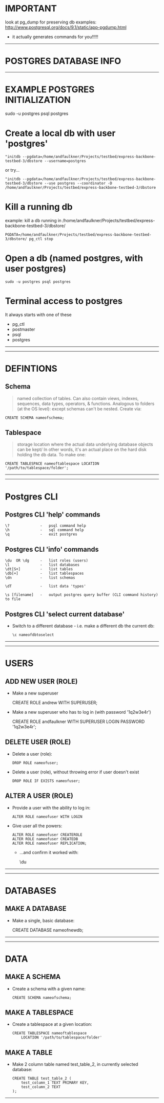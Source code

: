 IMPORTANT
=========

look at pg_dump for preserving db examples:
http://www.postgresql.org/docs/9.1/static/app-pgdump.html

- it actually generates commands for you!!!!!




---------------------------------------------------------------------------------------------------
POSTGRES DATABASE INFO
======================
---------------------------------------------------------------------------------------------------


EXAMPLE POSTGRES INITIALIZATION
===============================
sudo -u postgres psql postgres

Create a local db with user 'postgres'
======================================

    "initdb --pgdata=/home/andfaulkner/Projects/testbed/express-backbone-testbed-3/dbstore --username=postgres

or try...

    "initdb --pgdata=/home/andfaulkner/Projects/testbed/express-backbone-testbed-3/dbstore --use postgres --coordinator -D /home/andfaulkner/Projects/testbed/express-backbone-testbed-3/dbstore


Kill a running db
=================
example:  kill a db running in /home/andfaulkner/Projects/testbed/express-backbone-testbed-3/dbstore/

    PGDATA=/home/andfaulkner/Projects/testbed/express-backbone-testbed-3/dbstore/ pg_ctl stop


Open a db (named postgres, with user postgres)
============================================

    sudo -u postgres psql postgres


Terminal access to postgres
===========================
It always starts with one of these

*   pg_ctl
*   postmaster
*   psql
*   postgres

---------------------------------------------------------------------------------------------------

---------------------------------------------------------------------------------------------------
DEFINTIONS
==========
Schema
------
> named collection of tables. Can also contain views, indexes, sequences, data types, operators, &
> functions. Analogous to folders (at the OS level): except schemas can't be nested. Create via:

    CREATE SCHEMA nameofschema;

Tablespace
----------
> storage location where the actual data underlying database objects can be kept/
> In other words, it's an actual place on the hard disk holding the db data. To make one:

    CREATE TABLESPACE nameoftablespace LOCATION '/path/to/tablespace/folder';

---------------------------------------------------------------------------------------------------

---------------------------------------------------------------------------------------------------
Postgres CLI
============

Postgres CLI 'help' commands
----------------------------
    \?              -   psql command help
    \h              -   sql command help
    \q              -   exit postgres

Postgres CLI 'info' commands
----------------------------
    \du  OR \dg     -   list roles (users)
    \l              -   list databases
    \dt[S+]         -   list tables
    \db[+]          -   list tablespaces
    \dn             -   list schemas

    \dT             -   list data 'types'

    \s [filename]   -   output postgres query buffer (CLI command history) to file

Postgres CLI 'select current database'
--------------------------------------
*   Switch to a different database - i.e. make a different db the current db:

        \c nameofdbtoselect

---------------------------------------------------------------------------------------------------

---------------------------------------------------------------------------------------------------
USERS
=====

ADD NEW USER (ROLE)
-------------------
*    Make a new superuser

        CREATE ROLE andrew WITH SUPERUSER;

*    Make a new superuser who has to log in (with password '1q2w3e4r')

        CREATE ROLE andfaulkner WITH SUPERUSER LOGIN PASSWORD '1q2w3e4r';


DELETE USER (ROLE)
------------------
*   Delete a user (role):

        DROP ROLE nameofuser;

*   Delete a user (role), without throwing error if user doesn't exist

        DROP ROLE IF EXISTS nameofuser;


ALTER A USER (ROLE)
-------------------

*   Provide a user with the ability to log in:

        ALTER ROLE nameofuser WITH LOGIN

*   Give user all the powers:

        ALTER ROLE nameofuser CREATEROLE
        ALTER ROLE nameofuser CREATEDB
        ALTER ROLE nameofuser REPLICATION;

    *  ...and confirm it worked with:

        \du


---------------------------------------------------------------------------------------------------

---------------------------------------------------------------------------------------------------
DATABASES
=========

MAKE A DATABASE
---------------
*    Make a single, basic database:

        CREATE DATABASE nameofnewdb;

---------------------------------------------------------------------------------------------------

---------------------------------------------------------------------------------------------------
DATA
====

MAKE A SCHEMA
-------------
*   Create a schema with a given name:

        CREATE SCHEMA nameofschema;


MAKE A TABLESPACE
-----------------
*   Create a tablespace at a given location:

        CREATE TABLESPACE nameoftablespace
            LOCATION '/path/to/tablespace/folder'


MAKE A TABLE
------------
*   Make 2 column table named test_table_2, in currently selected database:

        CREATE TABLE test_table_2 (
            test_column_1 TEXT PRIMARY KEY,
            test_column_2 TEXT
        );

---------------------------------------------------------------------------------------------------

